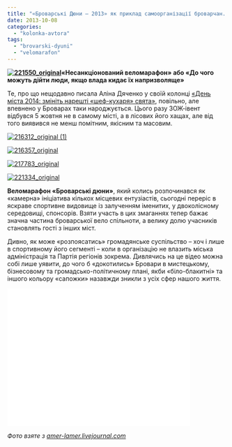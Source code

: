 ```yaml
---
title: "«Броварські Дюни – 2013» як приклад самоорганізації броварчан. ВІДЕО"
date: 2013-10-08
categories: 
  - "kolonka-avtora"
tags: 
  - "brovarski-dyuni"
  - "velomarafon"
---
```


**[![221550_original](https://mpz.brovary.org/wp-content/uploads/2013/10/221550_original.jpg)](https://mpz.brovary.org/wp-content/uploads/2013/10/221550_original.jpg)«Несанкціонований веломарафон» або «До чого можуть дійти люди, якщо влада кидає їх напризволяще»**

Те, про що нещодавно писала Аліна Дяченко у своїй колонці [«День міста 2014: змініть нарешті «шеф-кухаря» свята»](https://mpz.brovary.org/den-mista-2014-zminit-nareshti-shef-kuharya/), повільно, але впевнено у Броварах таки народжується. Цього разу ЗОЖ-івент відбувся 5 жовтня не в самому місті, а в лісових його хащах, але від того виявився не менш помітним, якісним та масовим.

[![216312_original (1)](https://mpz.brovary.org/wp-content/uploads/2013/10/216312_original-1.jpg)](https://mpz.brovary.org/wp-content/uploads/2013/10/216312_original-1.jpg)

[![216357_original](https://mpz.brovary.org/wp-content/uploads/2013/10/216357_original.jpg)](https://mpz.brovary.org/wp-content/uploads/2013/10/216357_original.jpg)

[![217783_original](https://mpz.brovary.org/wp-content/uploads/2013/10/217783_original.jpg)](https://mpz.brovary.org/wp-content/uploads/2013/10/217783_original.jpg)

[![221334_original](https://mpz.brovary.org/wp-content/uploads/2013/10/221334_original.jpg)](https://mpz.brovary.org/wp-content/uploads/2013/10/221334_original.jpg)

**Веломарафон «Броварські дюни»**, який колись розпочинався як «камерна» ініціатива кількох місцевих ентузіастів, сьогодні переріс в яскраве спортивне видовище із залученням іменитих, у двоколісному середовищі, спонсорів. Взяти участь в цих змаганнях тепер бажає значна частина броварської вело спільноти, а велику долю учасників становлять гості з інших міст.

Дивно, як може «розпоясатись» громадянське суспільство – хоч і лише в спортивному його сегменті – коли в організацію не влазить міська адміністрація та Партія регіонів зокрема. Дивлячись на це відео можна собі лише уявити, до чого б «докотились» Бровари в мистецькому, бізнесовому та громадсько-політичному плані, якби «біло-блакитні» та іншого кольору «сапожки» назавжди зникли з усіх сфер нашого життя.

<iframe src="//www.youtube.com/embed/fTl86N92Gys" height="315" width="420" allowfullscreen frameborder="0"></iframe>

_Фото взяте з [amer-lamer.livejournal.com](http://amer-lamer.livejournal.com/)_
